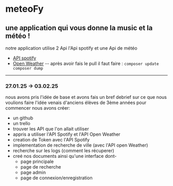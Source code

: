 # meteoFy
une application qui vous donne la music et la météo !  
---
notre application utilise 2 Api
l'Api spotify et une Api de météo
- [API spotify](https://developer.spotify.com/documentation/web-api)
- [Open Weather](https://openweathermap.org/)
--
après avoir fais le pull il faut faire :
 `composer update
  composer dump`

---
### 27.01.25 -> 03.02.25
nous avons pris l'idée de base et avons fais un bref debrief sur ce que nous voulions faire l'idée venais d'anciens élèves de 3ème années
pour commencer nous avons créer:
- un github
- un trello
- trouver les API que l'on allait utiliser
- appris a utiliser l'API Spotify et l'API Open Weather
- creation de Token avec l'API Spotify
- implementation de recherche de ville (avec l'API open Weather)
- recherche sur les logs (comment les récuperer)
- creé nos documents ainsi qu'une interface dont-
    - page principale
    - page de recherche
    - page admin
    - page de connexion/enregistration
